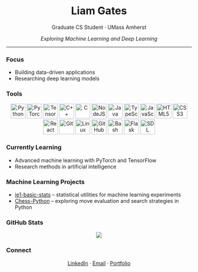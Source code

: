 <h1 align="center">Liam Gates</h1>
<p align="center">Graduate CS Student · UMass Amherst</p>
<p align="center"><em>Exploring Machine Learning and Deep Learning</em></p>

---

### Focus
- Building data-driven applications
- Researching deep learning models

### Tools
<p align="center">
  <img alt="Python" width="40" src="https://cdn.jsdelivr.net/gh/devicons/devicon/icons/python/python-plain.svg"/>
  <img alt="PyTorch" width="40" src="https://cdn.jsdelivr.net/gh/devicons/devicon/icons/pytorch/pytorch-original.svg"/>
  <img alt="TensorFlow" width="40" src="https://cdn.jsdelivr.net/gh/devicons/devicon/icons/tensorflow/tensorflow-original.svg"/>
  <img alt="C++" width="40" src="https://cdn.jsdelivr.net/gh/devicons/devicon/icons/cplusplus/cplusplus-line.svg"/>
  <img alt="C" width="40" src="https://cdn.jsdelivr.net/gh/devicons/devicon/icons/c/c-line.svg"/>
  <img alt="NodeJS" width="40" src="https://cdn.jsdelivr.net/gh/devicons/devicon/icons/nodejs/nodejs-original.svg"/>
  <img alt="Java" width="40" src="https://cdn.jsdelivr.net/gh/devicons/devicon/icons/java/java-original.svg"/>
  <img alt="TypeScript" width="40" src="https://cdn.jsdelivr.net/gh/devicons/devicon/icons/typescript/typescript-plain.svg"/>
  <img alt="JavaScript" width="40" src="https://cdn.jsdelivr.net/gh/devicons/devicon/icons/javascript/javascript-plain.svg"/>
  <img alt="HTML5" width="40" src="https://cdn.jsdelivr.net/gh/devicons/devicon/icons/html5/html5-plain.svg"/>
  <img alt="CSS3" width="40" src="https://cdn.jsdelivr.net/gh/devicons/devicon/icons/css3/css3-plain.svg"/>
  <img alt="React" width="40" src="https://cdn.jsdelivr.net/gh/devicons/devicon/icons/react/react-original.svg"/>
  <img alt="Git" width="40" src="https://cdn.jsdelivr.net/gh/devicons/devicon/icons/git/git-original.svg"/>
  <img alt="Linux" width="40" src="https://cdn.jsdelivr.net/gh/devicons/devicon/icons/linux/linux-original.svg"/>
  <img alt="GitHub" width="40" src="https://cdn.jsdelivr.net/gh/devicons/devicon/icons/github/github-original.svg"/>
  <img alt="Bash" width="40" src="https://cdn.jsdelivr.net/gh/devicons/devicon/icons/bash/bash-original.svg"/>
  <img alt="Flask" width="40" src="https://cdn.jsdelivr.net/gh/devicons/devicon/icons/flask/flask-original.svg"/>
  <img alt="SDL" width="40" src="https://cdn.jsdelivr.net/gh/devicons/devicon/icons/sdl/sdl-original.svg"/>
</p>

### Currently Learning
- Advanced machine learning with PyTorch and TensorFlow
- Research methods in artificial intelligence

### Machine Learning Projects
- [ie1-basic-stats](https://github.com/liamkaigates/ie1-basic-stats) – statistical utilities for machine learning experiments
- [Chess-Python](https://github.com/liamkaigates/Chess-Python) – exploring move evaluation and search strategies in Python

### GitHub Stats
<p align="center">
  <img src="https://github-readme-stats.vercel.app/api?username=liamkaigates&show_icons=true&theme=transparent&hide_title=true"/>
</p>

### Connect
<p align="center">
  <a href="https://www.linkedin.com/in/liamkaigates/" target="_blank">LinkedIn</a> ·
  <a href="mailto:liamkaigates.work@gmail.com">Email</a> ·
  <a href="https://www.lgates.dev" target="_blank">Portfolio</a>
</p>

